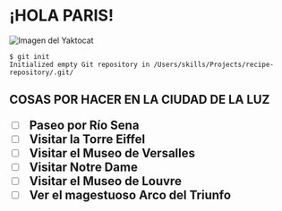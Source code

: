 # <h1> ¡HOLA PARIS!
![Imagen del Yaktocat](https://viajes.nationalgeographic.com.es/medio/2022/07/13/paris_37bc088a_1280x720.jpg)
```
$ git init
Initialized empty Git repository in /Users/skills/Projects/recipe-repository/.git/
```
<h2> COSAS POR HACER EN LA CIUDAD DE LA LUZ 

- [ ] Paseo por Río Sena
- [ ] Visitar la Torre Eiffel
- [ ] Visitar el Museo de Versalles
- [ ] Visitar Notre Dame
- [ ] Visitar el Museo de Louvre 
- [ ] Ver el magestuoso Arco del Triunfo 

